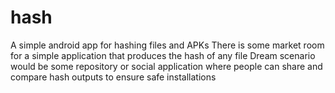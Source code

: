 # hash
A simple android app for hashing files and APKs
There is some market room for a simple application that produces the hash of any file
Dream scenario would be some repository or social application where people can share and compare hash outputs to ensure safe installations
